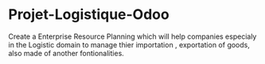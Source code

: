 # Projet-Logistique-Odoo
Create a Enterprise Resource Planning which will help companies especialy in the Logistic domain to manage thier importation , exportation of goods, also made of another fontionalities. 
